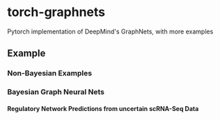 # torch-graphnets
Pytorch implementation of DeepMind's GraphNets, with more examples

## Example

### Non-Bayesian Examples

### Bayesian Graph Neural Nets

#### Regulatory Network Predictions from uncertain scRNA-Seq Data
